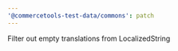```yaml
---
'@commercetools-test-data/commons': patch
---
```


Filter out empty translations from LocalizedString
